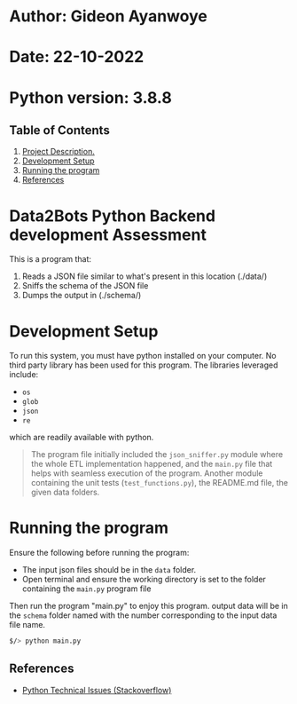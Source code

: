 

# Author: Gideon Ayanwoye
# Date: 22-10-2022
# Python version: 3.8.8

## Table of Contents
1. [ Project Description. ](#desc)
2. [ Development Setup ](#setup)
3. [ Running the program ](#installation)
5. [ References ](#ref)

<a name="desc"></a>
# Data2Bots Python Backend development Assessment 

This is a program that:
1. Reads a JSON file similar to what's present in this location (./data/)
2. Sniffs the schema of the JSON file
3. Dumps the output in (./schema/)


<a name="setup"></a>

# Development Setup
To run this system, you must have python installed on your computer.
No third party library has been used for this program. The libraries leveraged include:
* `os`
* `glob`
* `json`
* `re`

which are readily available with python.

> The program file initially included the `json_sniffer.py` module where the whole ETL implementation happened, 
> and the `main.py` file that helps with seamless execution of the program. Another module containing the 
> unit tests (`test_functions.py`), the README.md file, the given data folders.

<a name="installation"></a>
# Running the program
Ensure the following before running the program:
* The input json files should be in the `data` folder.
* Open terminal and ensure the working directory is set to the folder containing the `main.py` program file

Then run the program "main.py" to enjoy this program. output data will be in the `schema` folder named with the number corresponding to the input data file name. 

```bash
$/> python main.py
```

<a name="ref"></a>
## References

- [Python Technical Issues (Stackoverflow)](https://stackoverflow.com/)
